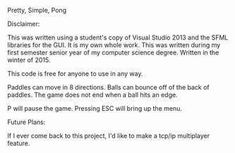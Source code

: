 
Pretty, Simple, Pong

Disclaimer:

This was written using a student's copy of Visual Studio 2013 and the SFML libraries for the GUI. 
It is my own whole work. This was written during my first semester senior year of my computer science degree. Written in the
winter of 2015.

This code is free for anyone to use in any way.

Paddles can move in 8 directions. Balls can bounce off of the back of paddles. The game does not end when a ball hits an edge.

P will pause the game. Pressing ESC will bring up the menu. 


Future Plans:

If I ever come back to this project, I'd like to make a tcp/ip multiplayer feature.



